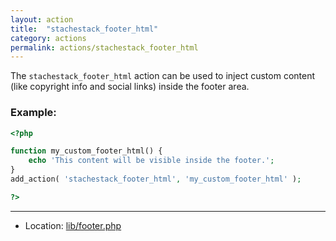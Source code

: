 ```yaml
---
layout: action
title:  "stachestack_footer_html"
category: actions
permalink: actions/stachestack_footer_html
---
```


The `stachestack_footer_html` action can be used to inject custom content (like copyright info and social links) inside the footer area.

### Example:


```php
<?php

function my_custom_footer_html() {
	echo 'This content will be visible inside the footer.';
}
add_action( 'stachestack_footer_html', 'my_custom_footer_html' );

?>
```

<hr>

* Location: [lib/footer.php](https://github.com/StacheStack/StacheStack/blob/master/lib/footer.php)